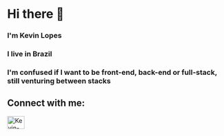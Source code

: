 # Hi there 👋
### I'm Kevin Lopes 
### I live in Brazil 
### I'm confused if I want to be front-end, back-end or full-stack, still venturing between stacks

## Connect with me: <br>
<a href="https://www.linkedin.com/in/k%C3%A9vin-lopes-b293831a9/" target="_blank">
<img src="https://cdn.jsdelivr.net/gh/devicons/devicon/icons/linkedin/linkedin-original.svg" align="center" alt="Kevin-Linkedin" width="40px" height="30px"/>
</a>

<!--
**Kev1nLopes/Kev1nLopes** is a ✨ _special_ ✨ repository because its `README.md` (this file) appears on your GitHub profile.

Here are some ideas to get you started:

- 🔭 I’m currently working on ...
- 🌱 I’m currently learning ...
- 👯 I’m looking to collaborate on ...
- 🤔 I’m looking for help with ...
- 💬 Ask me about ...
- 📫 How to reach me: ...
- 😄 Pronouns: ...
- ⚡ Fun fact: ...
-->
